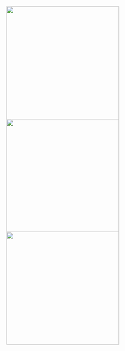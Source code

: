 <img src="https://github.com/ingleshivam/Internship-Project/assets/75012378/0632a321-0d02-4c3f-be36-74d32ec04e03" width="300"/>

<img src="https://github.com/ingleshivam/Internship-Project/assets/75012378/0632a321-0d02-4c3f-be36-74d32ec04e03" width="300"/>
<img src="https://github.com/ingleshivam/Internship-Project/assets/75012378/0632a321-0d02-4c3f-be36-74d32ec04e03" width="300"/>

